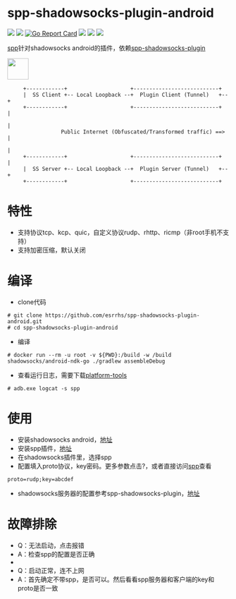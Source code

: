 # spp-shadowsocks-plugin-android

[<img src="https://img.shields.io/github/license/esrrhs/spp-shadowsocks-plugin-android">](https://github.com/esrrhs/spp-shadowsocks-plugin-android)
[<img src="https://img.shields.io/github/languages/top/esrrhs/spp-shadowsocks-plugin-android">](https://github.com/esrrhs/spp-shadowsocks-plugin-android)
[![Go Report Card](https://goreportcard.com/badge/github.com/esrrhs/spp-shadowsocks-plugin-android)](https://goreportcard.com/report/github.com/esrrhs/spp-shadowsocks-plugin-android)
[<img src="https://img.shields.io/github/v/release/esrrhs/spp-shadowsocks-plugin-android">](https://github.com/esrrhs/spp-shadowsocks-plugin-android/releases)
[<img src="https://img.shields.io/github/downloads/esrrhs/spp-shadowsocks-plugin-android/total">](https://github.com/esrrhs/spp-shadowsocks-plugin-android/releases)
[<img src="https://img.shields.io/github/workflow/status/esrrhs/spp-shadowsocks-plugin-android/Go">](https://github.com/esrrhs/spp-shadowsocks-plugin-android/actions)

[spp](https://github.com/esrrhs/spp)针对shadowsocks android的插件，依赖[spp-shadowsocks-plugin](https://github.com/esrrhs/spp-shadowsocks-plugin)

<a href="https://play.google.com/store/apps/details?id=com.github.shadowsocks.plugin.spp"><img src="https://play.google.com/intl/en_us/badges/images/generic/en-play-badge.png" height="48"></a>
```
     +------------+                    +---------------------------+
     |  SS Client +-- Local Loopback --+  Plugin Client (Tunnel)   +--+
     +------------+                    +---------------------------+  |
                                                                      |
                 Public Internet (Obfuscated/Transformed traffic) ==> |
                                                                      |
     +------------+                    +---------------------------+  |
     |  SS Server +-- Local Loopback --+  Plugin Server (Tunnel)   +--+
     +------------+                    +---------------------------+
```

# 特性
* 支持协议tcp、kcp、quic，自定义协议rudp、rhttp、ricmp（非root手机不支持）
* 支持加密压缩，默认关闭

# 编译
* clone代码
```
# git clone https://github.com/esrrhs/spp-shadowsocks-plugin-android.git
# cd spp-shadowsocks-plugin-android
```
* 编译
```
# docker run --rm -u root -v ${PWD}:/build -w /build shadowsocks/android-ndk-go ./gradlew assembleDebug
```
* 查看运行日志，需要下载[platform-tools](https://developer.android.com/studio/releases/platform-tools)
```
# adb.exe logcat -s spp
```

# 使用
* 安装shadowsocks android，[地址](https://github.com/shadowsocks/shadowsocks-android)
* 安装spp插件，[地址](https://github.com/esrrhs/spp-shadowsocks-plugin-android/releases)
* 在shadowsocks插件里，选择spp
* 配置填入proto协议，key密码。更多参数点击?，或者直接访问[spp](https://github.com/esrrhs/spp)查看
```
proto=rudp;key=abcdef
```
* shadowsocks服务器的配置参考spp-shadowsocks-plugin，[地址](https://github.com/esrrhs/spp-shadowsocks-plugin)

# 故障排除
* Q：无法启动，点击报错
* A：检查spp的配置是否正确
* 
* Q：启动正常，连不上网
* A：首先确定不带spp，是否可以。然后看看spp服务器和客户端的key和proto是否一致
